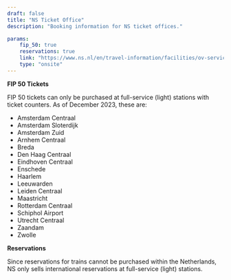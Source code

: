 ```yaml
---
draft: false
title: "NS Ticket Office"
description: "Booking information for NS ticket offices."

params:
    fip_50: true
    reservations: true
    link: "https://www.ns.nl/en/travel-information/facilities/ov-service-and-tickets-shops.html"
    type: "onsite"
---
```


**FIP 50 Tickets**

FIP 50 tickets can only be purchased at full-service (light) stations with ticket counters. As of December 2023, these are:

- Amsterdam Centraal
- Amsterdam Sloterdijk
- Amsterdam Zuid
- Arnhem Centraal
- Breda
- Den Haag Centraal
- Eindhoven Centraal
- Enschede
- Haarlem
- Leeuwarden
- Leiden Centraal
- Maastricht
- Rotterdam Centraal
- Schiphol Airport
- Utrecht Centraal
- Zaandam
- Zwolle

**Reservations**

Since reservations for trains cannot be purchased within the Netherlands, NS only sells international reservations at full-service (light) stations.
